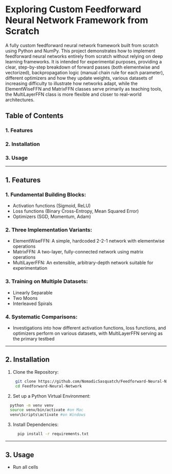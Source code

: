 # Exploring Custom Feedforward Neural Network Framework from Scratch
A fully custom feedforward neural network framework built from scratch using Python and NumPy. This project demonstrates how to implement feedforward neural networks entirely from scratch without relying on deep learning frameworks. It is intended for experimental purposes, providing a clear, step-by-step breakdown of forward passes (both elementwise and vectorized), backpropagation logic (manual chain rule for each parameter), different optimizers and how they update weights, various datasets of increasing difficulty to illustrate how networks adapt, while the ElementWiseFFN and MatrixFFN classes serve primarily as teaching tools, the MultiLayerFFN class is more flexible and closer to real-world architectures.

## Table of Contents
### 1. Features
### 2. Installation
### 3. Usage
---

## 1. Features

### 1. Fundamental Building Blocks:
- Activation functions (Sigmoid, ReLU)
- Loss functions (Binary Cross-Entropy, Mean Squared Error)
- Optimizers (SGD, Momentum, Adam)

### 2. Three Implementation Variants:
- ElementWiseFFN: A simple, hardcoded 2-2-1 network with elementwise operations
- MatrixFFN: A two-layer, fully-connected network using matrix operations
- MultiLayerFFN: An extensible, arbitrary-depth network suitable for experimentation

### 3. Training on Multiple Datasets:
- Linearly Separable
- Two Moons
- Interleaved Spirals

### 4. Systematic Comparisons:
- Investigations into how different activation functions, loss functions, and optimizers perform on various datasets, with MultiLayerFFN serving as the primary testbed
---
## 2. Installation
1. Clone the Repository:
   ```bash
    git clone https://github.com/NomadicSasquatch/Feedforward-Neural-Network.git
    cd Feedforward-Neural-Network
   ```
2. Set up a Python Virtual Environment:
  ```bash
    python -m venv venv
    source venv/bin/activate #on Mac
    venv\Scripts\activate #on Windows
  ```
3. Install Dependencies:
   ```bash
     pip install -r requirements.txt
   ```
--- 
## 3. Usage
- Run all cells
